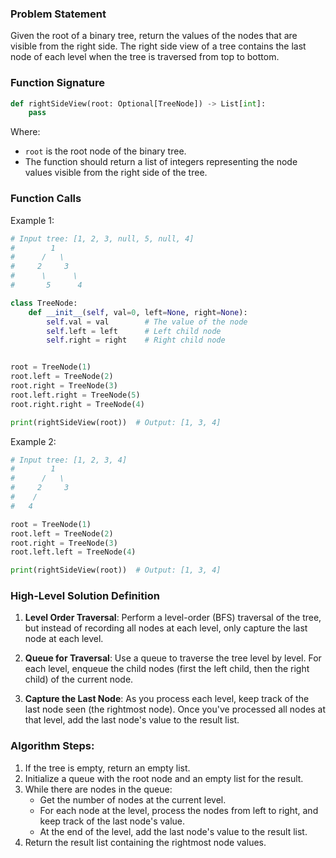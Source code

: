 ### Problem Statement
Given the root of a binary tree, return the values of the nodes that are visible from the right side. The right side view of a tree contains the last node of each level when the tree is traversed from top to bottom.

### Function Signature
```python
def rightSideView(root: Optional[TreeNode]) -> List[int]:
    pass
```

Where:
- `root` is the root node of the binary tree.
- The function should return a list of integers representing the node values visible from the right side of the tree.

### Function Calls
Example 1:
```python
# Input tree: [1, 2, 3, null, 5, null, 4]
#        1
#      /   \
#     2     3
#      \      \
#       5      4

class TreeNode:
    def __init__(self, val=0, left=None, right=None):
        self.val = val        # The value of the node
        self.left = left      # Left child node
        self.right = right    # Right child node


root = TreeNode(1)
root.left = TreeNode(2)
root.right = TreeNode(3)
root.left.right = TreeNode(5)
root.right.right = TreeNode(4)

print(rightSideView(root))  # Output: [1, 3, 4]
```

Example 2:
```python
# Input tree: [1, 2, 3, 4]
#        1
#      /   \
#     2     3
#    /
#   4

root = TreeNode(1)
root.left = TreeNode(2)
root.right = TreeNode(3)
root.left.left = TreeNode(4)

print(rightSideView(root))  # Output: [1, 3, 4]
```

### High-Level Solution Definition
1. **Level Order Traversal**: Perform a level-order (BFS) traversal of the tree, but instead of recording all nodes at each level, only capture the last node at each level.
   
2. **Queue for Traversal**: Use a queue to traverse the tree level by level. For each level, enqueue the child nodes (first the left child, then the right child) of the current node.

3. **Capture the Last Node**: As you process each level, keep track of the last node seen (the rightmost node). Once you've processed all nodes at that level, add the last node's value to the result list.

### Algorithm Steps:
1. If the tree is empty, return an empty list.
2. Initialize a queue with the root node and an empty list for the result.
3. While there are nodes in the queue:
   - Get the number of nodes at the current level.
   - For each node at the level, process the nodes from left to right, and keep track of the last node's value.
   - At the end of the level, add the last node's value to the result list.
4. Return the result list containing the rightmost node values.

